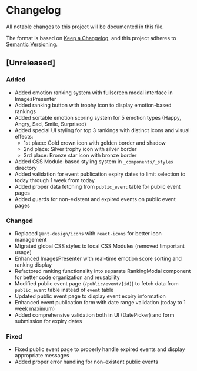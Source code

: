 # Changelog

All notable changes to this project will be documented in this file.

The format is based on [Keep a Changelog](https://keepachangelog.com/en/1.0.0/),
and this project adheres to [Semantic Versioning](https://semver.org/spec/v2.0.0.html).

## [Unreleased]

### Added
- Added emotion ranking system with fullscreen modal interface in ImagesPresenter
- Added ranking button with trophy icon to display emotion-based rankings
- Added sortable emotion scoring system for 5 emotion types (Happy, Angry, Sad, Smile, Surprised)
- Added special UI styling for top 3 rankings with distinct icons and visual effects:
  - 1st place: Gold crown icon with golden border and shadow
  - 2nd place: Silver trophy icon with silver border  
  - 3rd place: Bronze star icon with bronze border
- Added CSS Module-based styling system in `_components/_styles` directory
- Added validation for event publication expiry dates to limit selection to today through 1 week from today
- Added proper data fetching from `public_event` table for public event pages
- Added guards for non-existent and expired events on public event pages

### Changed
- Replaced `@ant-design/icons` with `react-icons` for better icon management
- Migrated global CSS styles to local CSS Modules (removed !important usage)
- Enhanced ImagesPresenter with real-time emotion score sorting and ranking display
- Refactored ranking functionality into separate RankingModal component for better code organization and reusability
- Modified public event page (`/public/event/[id]`) to fetch data from `public_event` table instead of `event` table
- Updated public event page to display event expiry information
- Enhanced event publication form with date range validation (today to 1 week maximum)
- Added comprehensive validation both in UI (DatePicker) and form submission for expiry dates

### Fixed
- Fixed public event page to properly handle expired events and display appropriate messages
- Added proper error handling for non-existent public events
